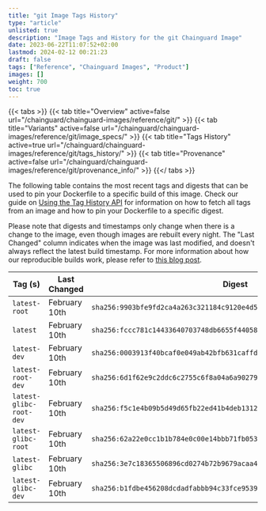 ```yaml
---
title: "git Image Tags History"
type: "article"
unlisted: true
description: "Image Tags and History for the git Chainguard Image"
date: 2023-06-22T11:07:52+02:00
lastmod: 2024-02-12 00:21:23
draft: false
tags: ["Reference", "Chainguard Images", "Product"]
images: []
weight: 700
toc: true
---
```


{{< tabs >}}
{{< tab title="Overview" active=false url="/chainguard/chainguard-images/reference/git/" >}}
{{< tab title="Variants" active=false url="/chainguard/chainguard-images/reference/git/image_specs/" >}}
{{< tab title="Tags History" active=true url="/chainguard/chainguard-images/reference/git/tags_history/" >}}
{{< tab title="Provenance" active=false url="/chainguard/chainguard-images/reference/git/provenance_info/" >}}
{{</ tabs >}}

The following table contains the most recent tags and digests that can be used to pin your Dockerfile to a specific build of this image. Check our guide on [Using the Tag History API](/chainguard/chainguard-images/using-the-tag-history-api/) for information on how to fetch all tags from an image and how to pin your Dockerfile to a specific digest.

Please note that digests and timestamps only change when there is a change to the image, even though images are rebuilt every night. The "Last Changed" column indicates when the image was last modified, and doesn't always reflect the latest build timestamp. For more information about how our reproducible builds work, please refer to [this blog post](https://www.chainguard.dev/unchained/reproducing-chainguards-reproducible-image-builds).

| Tag (s)                  | Last Changed  | Digest                                                                    |
|--------------------------|---------------|---------------------------------------------------------------------------|
|  `latest-root`           | February 10th | `sha256:9903bfe9fd2ca4a263c321184c9120e4d524f0c9cfc76ab37fafc4f444ebbf6b` |
|  `latest`                | February 10th | `sha256:fccc781c14433640703748db6655f440587dc4a72dcdc2ae5084879c6e7f2692` |
|  `latest-dev`            | February 10th | `sha256:0003913f40bcaf0e049ab42bfb631caffd2fb9c0dab4f9dfb87635aa8c903dce` |
|  `latest-root-dev`       | February 10th | `sha256:6d1f62e9c2ddc6c2755c6f8a04a6a9027995c500d9e9746c9b9b03e7c18cd04a` |
|  `latest-glibc-root-dev` | February 10th | `sha256:f5c1e4b09b5d49d65fb22ed41b4deb13129d438da69100af488ddc573bbbaec5` |
|  `latest-glibc-root`     | February 10th | `sha256:62a22e0cc1b1b784e0c00e14bbb71fb053d0dd765fbfb9658686ffad6374cfa2` |
|  `latest-glibc`          | February 10th | `sha256:3e7c18365506896cd0274b72b9679acaa42fbd80f0d3fbad7054181d965593e8` |
|  `latest-glibc-dev`      | February 10th | `sha256:b1fdbe456208dcdadfabbb94c33fce95395593e26d33415f22325634f0f4fffe` |


